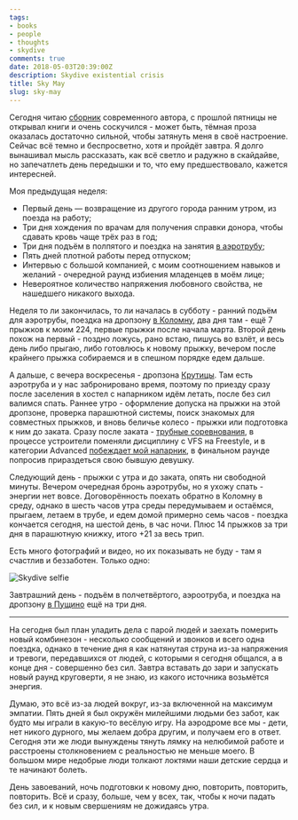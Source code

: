 ```yaml
---
tags:
- books
- people
- thoughts
- skydive
comments: true
date: 2018-05-03T20:39:00Z
description: Skydive existential crisis
title: Sky May
slug: sky-may
---
```


Сегодня читаю [сборник](https://www.ozon.ru/context/detail/id/6277087/) современного автора, с прошлой пятницы не открывал книги и очень соскучился - может быть, тёмная проза оказалась достаточно сильной, чтобы затянуть меня в своё настроение. Сейчас всё темно и беспросветно, хотя и пройдёт завтра. Я долго вынашивал мысль рассказать, как всё светло и радужно в скайдайве, но запечатлеть день передышки и то, что ему предшествовало, кажется интересней.

<!--more-->

Моя предыдущая неделя:

 - Первый день — возвращение из другого города ранним утром, из поезда на работу;
 - Три дня хождения по врачам для получения справки донора, чтобы сдавать кровь чаще трёх раз в год;
 - Три дня подъём в полпятого и поездка на занятия [в аэротрубу](https://vk.com/videos-156991046?z=video-156991046_456239024);
 - Пять дней плотной работы перед отпуском;
 - Интервью с большой компанией, с моим соотношением навыков и желаний - очередной раунд избиения младенцев в моём лице;
 - Невероятное количество напряжения любовного свойства, не нашедшего никакого выхода.

Неделя то ли закончилась, то ли началась в субботу - ранний подъём для аэротрубы, поездка на дропзону [в Коломну](http://www.aerograd.ru/), два дня там - ещё 7 прыжков к моим 224, первые прыжки после начала марта. Второй день похож на первый - поздно ложусь, рано встаю, пишусь во взлёт, и весь день либо прыгаю, либо готовлюсь к новому прыжку, вечером после крайнего прыжка собираемся и в спешном порядке едем дальше.

А дальше, с вечера воскресенья - дропзона [Крутицы](http://www.krutitcy.ru/). Там есть аэротруба и у нас забронировано время, поэтому по приезду сразу после заселения в хостел с напарником идём летать, после без сил валимся спать. Раннее утро - оформление допуска на прыжки на этой дропзоне, проверка парашютной системы, поиск знакомых для совместных прыжков, и вновь беличье колесо - прыжки или подготовка к ним до заката. Сразу после заката - [трубные соревнования](https://vk.com/wall-28569250_7675), в процессе устроители поменяли дисциплину с VFS на Freestyle, и в категории Advanced [побеждает мой напарник](https://vk.com/photo-28569250_456242453), в финальном раунде попросив прираздеться свою бывшую девушку.

Следующий день - прыжки с утра и до заката, опять ни свободной минуты. Вечером очередная бронь аэротрубы, но я ухожу спать - энергии нет вовсе. Договорённость поехать обратно в Коломну в среду, однако в шесть часов утра среды передумываем и остаёмся, прыгаем, летаем в трубе, и едем домой примерно семь часов - поездка кончается сегодня, на шестой день, в час ночи. Плюс 14 прыжков за три дня в парашютную книжку, итого +21 за весь трип.

Есть много фотографий и видео, но их показывать не буду - там я счастлив и беззаботен. Только одно:

![Skydive selfie](/images/posts/2018-04-30_11-58-32.JPG)

Завтрашний день - подъём в полчетвёртого, аэроотруба, и поездка на дропзону [в Пущино](http://skycenter.aero/) ещё на три дня.

---

На сегодня был план уладить дела с парой людей и заехать померить новый комбинезон - несколько сообщений и звонков и всего одна поездка, однако в течение дня я как натянутая струна из-за напряжения и тревоги, передавшихся от людей, с которыми я сегодня общался, а в конце дня - совершенно без сил. Завтра вставать до зари и запускать новый раунд круговерти, я не знаю, из какого источника возьмётся энергия.

Думаю, это всё из-за людей вокруг, из-за включенной на максимум эмпатии. Пять дней я был окружён милейшими людьми без забот, как будто мы играли в какую-то весёлую игру. На аэродроме все мы - дети, нет никого дурного, мы желаем добра другим, и получаем его в ответ. Сегодня эти же люди вынуждены тянуть лямку на нелюбимой работе и расстроены столкновением с реальностью не меньше моего. В большом мире недобрые люди толкают локтями наши детские сердца и те начинают болеть.

День завоеваний, ночь подготовки к новому дню, повторить, повторить, повторить. Всё и сразу, больше, чем у всех, так, чтобы к ночи падать без сил, и к новым свершениям не дожидаясь утра.
